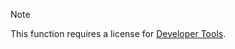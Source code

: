 <!-- markdownlint-disable-file MD041 -->
> [!NOTE]
> This function requires a license for [Developer Tools][1].

<!-- Referenced links -->
[1]:https://docs.superoffice.com/en/admin/license/expander-services/tool-box.html
